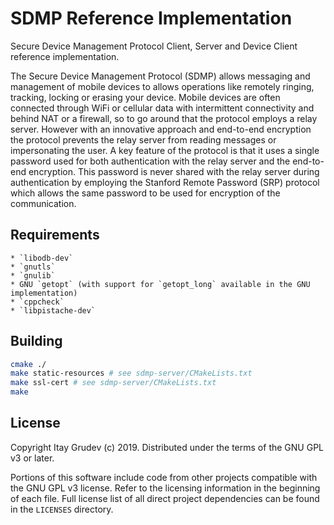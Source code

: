 # SDMP Reference Implementation
Secure Device Management Protocol Client, Server and Device Client reference
implementation.

The Secure Device Management Protocol (SDMP) allows messaging and management of mobile devices to allows operations like remotely ringing, tracking, locking or erasing your device. Mobile devices are often connected through WiFi or cellular data with intermittent connectivity and behind NAT or a firewall, so to go around that the protocol employs a relay server. However with an innovative approach and end-to-end encryption the protocol prevents the relay server from reading messages or impersonating the user. A key feature of the protocol is that it uses a single password used for both authentication with the relay server and the end-to-end encryption. This password is never shared with the relay server during authentication by employing the Stanford Remote Password (SRP) protocol which allows the same password to be used for encryption of the communication.

## Requirements
    * `libodb-dev`
    * `gnutls`
    * `gnulib`
    * GNU `getopt` (with support for `getopt_long` available in the GNU implementation)
    * `cppcheck`
    * `libpistache-dev`

## Building

```bash
cmake ./
make static-resources # see sdmp-server/CMakeLists.txt
make ssl-cert # see sdmp-server/CMakeLists.txt
make
```

## License
Copyright Itay Grudev (c) 2019. Distributed under the terms of the GNU GPL v3 or later.

Portions of this software include code from other projects compatible with the
GNU GPL v3 license. Refer to the licensing information in the beginning of each
file. Full license list of all direct project dependencies can be found in the
`LICENSES` directory.
